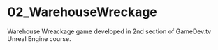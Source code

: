 # 02_WarehouseWreckage
Warehouse Wreackage game developed in 2nd section of GameDev.tv Unreal Engine course.
